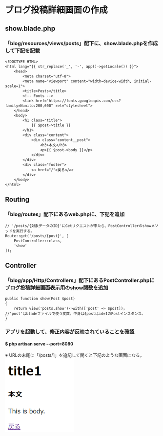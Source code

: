 # ブログ投稿詳細画面の作成

## show.blade.php

### 「blog/resources/views/posts」配下に、show.blade.phpを作成して下記を記載

    <!DOCTYPE HTML>
    <html lang="{{ str_replace('_', '-', app()->getLocale()) }}">
        <head>
            <meta charset="utf-8">
            <meta name="viewport" content="width=device-width, initial-scale=1">
            <title>Posts</title>
            <!-- Fonts -->
            <link href="https://fonts.googleapis.com/css?family=Nunito:200,600" rel="stylesheet">
        </head>
        <body>
            <h1 class="title">
                {{ $post->title }}
            </h1>
            <div class="content">
                <div class="content__post">
                    <h3>本文</h3>
                    <p>{{ $post->body }}</p>    
                </div>
            </div>
            <div class="footer">
                <a href="/">戻る</a>
            </div>
        </body>
    </html>

## Routing

### 「blog/routes」配下にあるweb.phpに、下記を追加

    // '/posts/{対象データのID}'にGetリクエストが来たら、PostControllerのshowメソッドを実行する。
    Route::get('/posts/{post}', [
        PostController::class,
        'show'
    ]);

## Controller

### 「blog/app/Http/Controllers」配下にあるPostController.phpにブログ投稿詳細画面表示用のshow関数を追加

    public function show(Post $post)
    {
        return view('posts.show')->with(['post' => $post]);
    //'post'はbladeファイルで使う変数。中身は$postはid=1のPostインスタンス。
    }

### アプリを起動して、修正内容が反映されていることを確認
#### $ php artisan serve --port=8080
※ URLの末尾に「/posts/1」を追記して開くと下記のような画面になる。  
![Alt text](../../img/08-3_2_1.png)